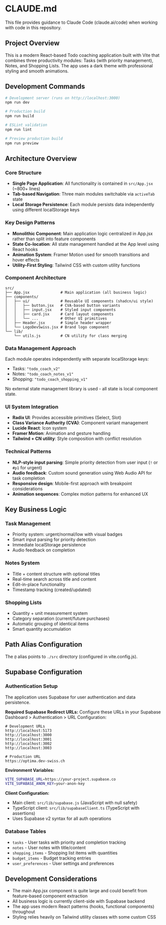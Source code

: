 # CLAUDE.md

This file provides guidance to Claude Code (claude.ai/code) when working with code in this repository.

## Project Overview

This is a modern React-based Todo coaching application built with Vite that combines three productivity modules: Tasks (with priority management), Notes, and Shopping Lists. The app uses a dark theme with professional styling and smooth animations.

## Development Commands

```bash
# Development server (runs on http://localhost:3000)
npm run dev

# Production build
npm run build

# ESLint validation
npm run lint

# Preview production build
npm run preview
```

## Architecture Overview

### Core Structure
- **Single Page Application**: All functionality is contained in `src/App.jsx` (~800+ lines)
- **Tab-based Navigation**: Three main modules switchable via `activeTab` state
- **Local Storage Persistence**: Each module persists data independently using different localStorage keys

### Key Design Patterns
- **Monolithic Component**: Main application logic centralized in App.jsx rather than split into feature components  
- **State Co-location**: All state management handled at the App level using React hooks
- **Animation System**: Framer Motion used for smooth transitions and hover effects
- **Utility-First Styling**: Tailwind CSS with custom utility functions

### Component Architecture
```
src/
├── App.jsx              # Main application (all business logic)
├── components/
│   ├── ui/              # Reusable UI components (shadcn/ui style)
│   │   ├── button.jsx   # CVA-based button variants
│   │   ├── input.jsx    # Styled input components
│   │   ├── card.jsx     # Card layout components
│   │   └── ...          # Other UI primitives
│   ├── Header.jsx       # Simple header wrapper
│   └── LogoDevSwiss.jsx # Brand logo component
└── lib/
    └── utils.js         # CN utility for class merging
```

### Data Management Approach
Each module operates independently with separate localStorage keys:
- Tasks: `"todo_coach_v2"` 
- Notes: `"todo_coach_notes_v1"`
- Shopping: `"todo_coach_shopping_v1"`

No external state management library is used - all state is local component state.

### UI System Integration
- **Radix UI**: Provides accessible primitives (Select, Slot)
- **Class Variance Authority (CVA)**: Component variant management
- **Lucide React**: Icon system
- **Framer Motion**: Animation and gesture handling
- **Tailwind + CN utility**: Style composition with conflict resolution

### Technical Patterns
- **NLP-style input parsing**: Simple priority detection from user input (`!` or `#p1` for urgent)
- **Audio feedback**: Custom sound generation using Web Audio API for task completion
- **Responsive design**: Mobile-first approach with breakpoint considerations
- **Animation sequences**: Complex motion patterns for enhanced UX

## Key Business Logic

### Task Management
- Priority system: urgent/normal/low with visual badges
- Smart input parsing for priority detection
- Immediate localStorage persistence
- Audio feedback on completion

### Notes System  
- Title + content structure with optional titles
- Real-time search across title and content
- Edit-in-place functionality
- Timestamp tracking (created/updated)

### Shopping Lists
- Quantity + unit measurement system  
- Category separation (current/future purchases)
- Automatic grouping of identical items
- Smart quantity accumulation

## Path Alias Configuration
The `@` alias points to `./src` directory (configured in vite.config.js).

## Supabase Configuration

### Authentication Setup
The application uses Supabase for user authentication and data persistence.

**Required Supabase Redirect URLs:**
Configure these URLs in your Supabase Dashboard > Authentication > URL Configuration:
```
# Development URLs
http://localhost:5173
http://localhost:3000
http://localhost:3001
http://localhost:3002
http://localhost:3003

# Production URL
https://optima.dev-swiss.ch
```

**Environment Variables:**
```bash
VITE_SUPABASE_URL=https://your-project.supabase.co
VITE_SUPABASE_ANON_KEY=your-anon-key
```

**Client Configuration:**
- Main client: `src/lib/supabase.js` (JavaScript with null safety)
- TypeScript client: `src/lib/supabaseClient.ts` (TypeScript with assertions)
- Uses Supabase v2 syntax for all auth operations

### Database Tables
- `tasks` - User tasks with priority and completion tracking
- `notes` - User notes with title/content
- `shopping_items` - Shopping list items with quantities
- `budget_items` - Budget tracking entries
- `user_preferences` - User settings and preferences

## Development Considerations
- The main App.jsx component is quite large and could benefit from feature-based component extraction
- All business logic is currently client-side with Supabase backend
- The app uses modern React patterns (hooks, functional components) throughout
- Styling relies heavily on Tailwind utility classes with some custom CSS